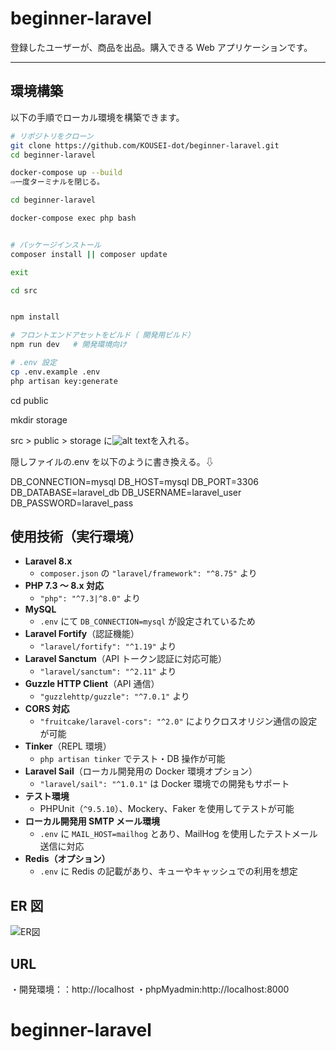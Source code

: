 # beginner-laravel

登録したユーザーが、商品を出品。購入できる Web アプリケーションです。

---

## 環境構築

以下の手順でローカル環境を構築できます。

```bash
# リポジトリをクローン
git clone https://github.com/KOUSEI-dot/beginner-laravel.git
cd beginner-laravel

docker-compose up --build
⇨一度ターミナルを閉じる。

cd beginner-laravel

docker-compose exec php bash


# パッケージインストール
composer install || composer update

exit

cd src


npm install

# フロントエンドアセットをビルド（ 開発用ビルド）
npm run dev   # 開発環境向け

# .env 設定
cp .env.example .env
php artisan key:generate


```

cd public

mkdir storage

src > public > storage に![alt text](logo.svg)を入れる。

隠しファイルの.env を以下のように書き換える。⇩

DB_CONNECTION=mysql
DB_HOST=mysql
DB_PORT=3306
DB_DATABASE=laravel_db
DB_USERNAME=laravel_user
DB_PASSWORD=laravel_pass

## 使用技術（実行環境）

- **Laravel 8.x**
  - `composer.json` の `"laravel/framework": "^8.75"` より
- **PHP 7.3 〜 8.x 対応**
  - `"php": "^7.3|^8.0"` より
- **MySQL**
  - `.env` にて `DB_CONNECTION=mysql` が設定されているため
- **Laravel Fortify**（認証機能）
  - `"laravel/fortify": "^1.19"` より
- **Laravel Sanctum**（API トークン認証に対応可能）
  - `"laravel/sanctum": "^2.11"` より
- **Guzzle HTTP Client**（API 通信）
  - `"guzzlehttp/guzzle": "^7.0.1"` より
- **CORS 対応**
  - `"fruitcake/laravel-cors": "^2.0"` によりクロスオリジン通信の設定が可能
- **Tinker**（REPL 環境）
  - `php artisan tinker` でテスト・DB 操作が可能
- **Laravel Sail**（ローカル開発用の Docker 環境オプション）
  - `"laravel/sail": "^1.0.1"` は Docker 環境での開発もサポート
- **テスト環境**
  - PHPUnit（`^9.5.10`）、Mockery、Faker を使用してテストが可能
- **ローカル開発用 SMTP メール環境**
  - `.env` に `MAIL_HOST=mailhog` とあり、MailHog を使用したテストメール送信に対応
- **Redis（オプション）**
  - `.env` に Redis の記載があり、キューやキャッシュでの利用を想定

## ER 図

![ER図](src/storage/app/public/ER図.png)

## URL

・開発環境：：http://localhost
・phpMyadmin:http://localhost:8000

# beginner-laravel
